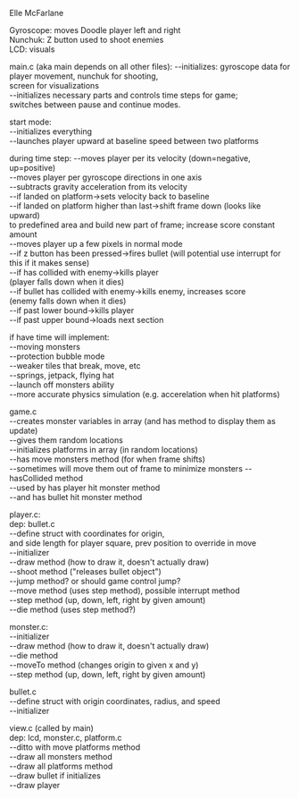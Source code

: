 Elle McFarlane

Gyroscope: moves Doodle player left and right  
Nunchuk: Z button used to shoot enemies  
LCD: visuals  

main.c (aka main depends on all other files):
--initializes: gyroscope data for player movement, nunchuk for shooting,  
screen for visualizations  
--initializes necessary parts and controls time steps for game;  
switches between pause and continue modes.
  
start mode:  
--initializes everything  
--launches player upward at baseline speed between two platforms  

during time step:
--moves player per its velocity (down=negative, up=positive)  
--moves player per gyroscope directions in one axis  
--subtracts gravity acceleration from its velocity  
--if landed on platform->sets velocity back to baseline  
--if landed on platform higher than last->shift frame down (looks like upward)  
to predefined area and build new part of frame; increase score constant amount  
--moves player up a few pixels in normal mode  
--if z button has been pressed->fires bullet (will potential use interrupt for
this if it makes sense)  
--if has collided with enemy->kills player  
(player falls down when it dies)  
--if bullet has collided with enemy->kills enemy, increases score  
(enemy falls down when it dies)  
--if past lower bound->kills player  
--if past upper bound->loads next section  

if have time will implement:  
--moving monsters  
--protection bubble mode  
--weaker tiles that break, move, etc  
--springs, jetpack, flying hat  
--launch off monsters ability  
--more accurate physics simulation (e.g. accerelation when hit platforms)  

game.c  
--creates monster variables in array (and has method to display them as update)  
  --gives them random locations  
--initializes platforms in array (in random locations)  
--has move monsters method (for when frame shifts)  
  --sometimes will move them out of frame to minimize monsters
--hasCollided method  
--used by has player hit monster method  
--and has bullet hit monster method  

player.c:  
dep: bullet.c  
--define struct with coordinates for origin,  
and side length for player square, prev position to override in move   
--initializer  
--draw method (how to draw it, doesn't actually draw)  
--shoot method ("releases bullet object")  
--jump method? or should game control jump?  
--move method (uses step method), possible interrupt method  
--step method (up, down, left, right by given amount)  
--die method (uses step method?)  

monster.c:  
--initializer  
--draw method (how to draw it, doesn't actually draw)  
--die method  
--moveTo method (changes origin to given x and y)  
--step method (up, down, left, right by given amount)  

bullet.c  
--define struct with origin coordinates,
radius, and speed  
--initializer  
 
view.c (called by main)  
dep: lcd, monster.c, platform.c  
--ditto with move platforms method  
--draw all monsters method  
--draw all platforms method  
--draw bullet if initializes  
--draw player  

